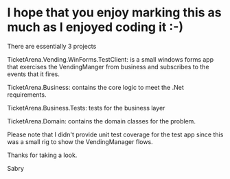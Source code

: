 # I hope that you enjoy marking this as much as I enjoyed coding it :-)

There are essentially 3 projects

TicketArena.Vending.WinForms.TestClient: is a small windows forms app that exercises the VendingManger from business and subscribes to the events that it fires.

TicketArena.Business: contains the core logic to meet the .Net requirements.

TicketArena.Business.Tests: tests for the business layer

TicketArena.Domain: contains the domain classes for the problem.

Please note that I didn't provide unit test coverage for the test app since this was a small rig to show the VendingManager flows. 

Thanks for taking a look.

Sabry
